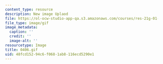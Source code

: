 ```yaml
---
content_type: resource
description: New image Uplaod
file: https://ol-ocw-studio-app-qa.s3.amazonaws.com/courses/res-21g-01-kana-spring-2010/48fcd15294c6f0681ab8116ecd5290e1_0406.gif
file_type: image/gif
image_metadata:
  caption: ''
  credit: ''
  image-alt: ''
resourcetype: Image
title: 0406.gif
uid: 48fcd152-94c6-f068-1ab8-116ecd5290e1
---
```

